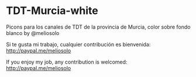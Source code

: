 # TDT-Murcia-white
Picons para los canales de TDT de la provincia de Murcia, color sobre fondo blanco by @meliosolo

Si te gusta mi trabajo, cualquier contribución es bienvenida: http://paypal.me/meliosolo

If you enjoy my job, any contribution is welcomed: http://paypal.me/meliosolo
